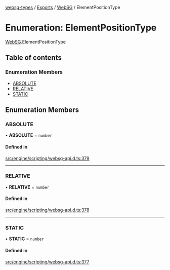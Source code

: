 [websg-types](../README.md) / [Exports](../modules.md) / [WebSG](../modules/WebSG.md) / ElementPositionType

# Enumeration: ElementPositionType

[WebSG](../modules/WebSG.md).ElementPositionType

## Table of contents

### Enumeration Members

- [ABSOLUTE](WebSG.ElementPositionType.md#absolute)
- [RELATIVE](WebSG.ElementPositionType.md#relative)
- [STATIC](WebSG.ElementPositionType.md#static)

## Enumeration Members

### ABSOLUTE

• **ABSOLUTE** = `number`

#### Defined in

[src/engine/scripting/websg-api.d.ts:379](https://github.com/matrix-org/thirdroom/blob/53b6168d/src/engine/scripting/websg-api.d.ts#L379)

___

### RELATIVE

• **RELATIVE** = `number`

#### Defined in

[src/engine/scripting/websg-api.d.ts:378](https://github.com/matrix-org/thirdroom/blob/53b6168d/src/engine/scripting/websg-api.d.ts#L378)

___

### STATIC

• **STATIC** = `number`

#### Defined in

[src/engine/scripting/websg-api.d.ts:377](https://github.com/matrix-org/thirdroom/blob/53b6168d/src/engine/scripting/websg-api.d.ts#L377)
